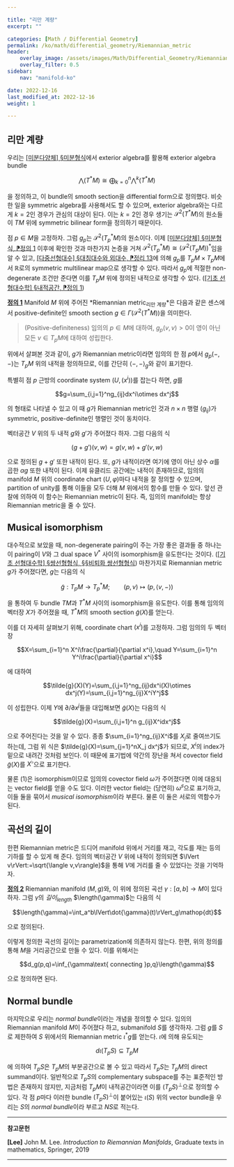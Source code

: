 ```yaml
---

title: "리만 계량"
excerpt: ""

categories: [Math / Differential Geometry]
permalink: /ko/math/differential_geometry/Riemannian_metric
header:
    overlay_image: /assets/images/Math/Differential_Geometry/Riemannian_metric.png
    overlay_filter: 0.5
sidebar: 
    nav: "manifold-ko"

date: 2022-12-16
last_modified_at: 2022-12-16
weight: 1

---
```


## 리만 계량

우리는 [\[미분다양체\] §미분형식](/ko/math/manifold/differential_forms)에서 exterior algebra를 활용해 exterior algebra bundle

$$\bigwedge\nolimits(T^\ast M)\cong\bigoplus_{k=0}^n\bigwedge\nolimits^k(T^\ast M)$$

을 정의하고, 이 bundle의 smooth section을 differential form으로 정의했다. 비슷한 일을 symmetric algebra를 사용해서도 할 수 있으며, exterior algebra와는 다르게 $k=2$인 경우가 관심의 대상이 된다. 이는 $k=2$인 경우 생기는 $\mathcal{S}^2(T^\ast M)$의 원소들이 $TM$ 위에 symmetric bilinear form을 정의하기 때문이다. 

점 $p\in M$을 고정하자. 그럼 $g_p$는 $\mathcal{S}^2(T^\ast_pM)$의 원소이다. 이제 [\[미분다양체\] §미분형식, ⁋정의 1](/ko/math/manifold/differential_forms#def1) 이후에 확인한 것과 마찬가지 논증을 거쳐 $\mathcal{S}^2(T^\ast_pM)\cong(\mathcal{S}^2(T_pM))^\ast$임을 알 수 있고, [\[다중선형대수\] §대칭대수와 외대수, ⁋정리 13](/ko/math/multilinear_algebra/symmetric_and_exterior_algebras#thm13)에 의해 $g_p$를 $T_pM\times T_pM$에서 $\mathbb{R}$로의 symmetric multilinear map으로 생각할 수 있다. 따라서 $g_p$에 적절한 non-degenerate 조건만 준다면 이를 $T_pM$ 위에 정의된 내적으로 생각할 수 있다. ([\[기초 선형대수학\] §내적공간, ⁋정의 1](/ko/math/basic_linear_algebra/inner_product_space))

<div class="definition" markdown="1">

<ins id="def1">**정의 1**</ins> Manifold $M$ 위에 주어진 *Riemannian metric<sub>리만 계량</sub>*은 다음과 같은 센스에서 positive-definite인 smooth section $g\in\Gamma(\mathcal{S}^2(T^\ast M))$을 의미한다.

> (Positive-definiteness) 임의의 $p\in M$에 대하여, $g_p(v,v)>0$이 영이 아닌 모든 $v\in T_pM$에 대하여 성립한다.

</div>

위에서 살펴본 것과 같이, $g$가 Riemannian metric이라면 임의의 한 점 $p$에서 $g_p(-,-)$는 $T_pM$ 위의 내적을 정의하므로, 이를 간단히 $\langle -,-\rangle_g$와 같이 표기한다. 

특별히 점 $p$ 근방의 coordinate system $(U,(x^i))$를 잡는다 하면, $g$를

$$g=\sum_{i,j=1}^ng_{ij}dx^i\otimes dx^j$$

의 형태로 나타낼 수 있고 이 때 $g$가 Riemannian metric인 것과 $n\times n$ 행렬 $(g_{ij})$가 symmetric, positive-definite인 행렬인 것이 동치이다.

벡터공간 $V$ 위의 두 내적 $g$와 $g'$가 주어졌다 하자. 그럼 다음의 식

$$(g+g')(v,w)=g(v,w)+g'(v,w)$$

으로 정의된 $g+g'$ 또한 내적이 된다. 또, $g$가 내적이라면 여기에 영이 아닌 상수 $\alpha$를 곱한 $\alpha g$ 또한 내적이 된다. 이제 유클리드 공간에는 내적이 존재하므로, 임의의 manifold $M$ 위의 coordinate chart $(U,\varphi)$마다 내적을 잘 정의할 수 있으며, partition of unity를 통해 이들을 모두 더해 $M$ 위에서의 함수를 만들 수 있다. 앞선 관찰에 의하여 이 함수는 Riemannian metric이 된다. 즉, 임의의 manifold는 항상 Riemannian metric을 줄 수 있다.

## Musical isomorphism

대수적으로 보았을 때, non-degenerate pairing이 주는 가장 좋은 결과들 중 하나는 이 pairing이 $V$와 그 dual space $V^\ast$ 사이의 isomorphism을 유도한다는 것이다. ([\[기초 선형대수학\] §쌍선형형식, §§비퇴화 쌍선형형식](/ko/math/basic_linear_algebra/bilinear_form#비퇴화-쌍선형형식)) 마찬가지로 Riemannian metric $g$가 주어졌다면, $g$는 다음의 식

$$\tilde{g}:T_pM\rightarrow T_p^\ast M;\qquad(p,v)\mapsto (p,\langle v,-\rangle)\tag{1}$$

을 통하여 두 bundle $TM$과 $T^\ast M$ 사이의 isomorphism을 유도한다. 이를 통해 임의의 벡터장 $X$가 주어졌을 때, $T^\ast M$의 smooth section $\tilde{g}(X)$를 얻는다.

이를 더 자세히 살펴보기 위해, coordinate chart $(x^i)$를 고정하자. 그럼 임의의 두 벡터장

$$X=\sum_{i=1}^n X^i\frac{\partial}{\partial x^i},\quad Y=\sum_{i=1}^n Y^i\frac{\partial}{\partial x^i}$$

에 대하여

$$\tilde{g}(X)(Y)=\sum_{i,j=1}^ng_{ij}dx^i(X)\otimes dx^j(Y)=\sum_{i,j=1}^ng_{ij}X^iY^j$$

이 성립한다. 이제 $Y$에 $\partial/\partial x^j$들을 대입해보면 $\tilde{g}(X)$는 다음의 식

$$\tilde{g}(X)=\sum_{i,j=1}^n g_{ij}X^idx^j$$

으로 주어진다는 것을 알 수 있다. 종종 $\sum_{i=1}^ng_{ij}X^i$를 $X_j$로 줄여쓰기도 하는데, 그럼 위 식은 $\tilde{g}(X)=\sum_{j=1}^nX_j dx^j$가 되므로, $X^i$의 index가 밑으로 내려간 것처럼 보인다. 이 때문에 표기법에 약간의 장난을 쳐서 covector field $\tilde{g}(X)$를 $X^\flat$으로 표기한다. 

물론 (1)은 isomorphism이므로 임의의 covector field $\omega$가 주어졌다면 이에 대응되는 vector field를 얻을 수도 있다. 이러한 vector field는 (당연히) $\omega^\sharp$으로 표기하고, 이들 둘을 묶어서 *musical isomorphism*이라 부른다. 물론 이 둘은 서로의 역함수가 된다.

## 곡선의 길이

한편 Riemannian metric은 드디어 manifold 위에서 거리를 재고, 각도를 재는 등의 기하를 할 수 있게 해 준다. 임의의 벡터공간 $V$ 위에 내적이 정의되면 $\lVert v\rVert:=\sqrt{\langle v,v\rangle}$을 통해 $V$에 거리를 줄 수 있었다는 것을 기억하자.

<div class="definition" markdown="1">

<ins id="def2">**정의 2**</ins> Riemannian manifold $(M,g)$와, 이 위에 정의된 곡선 $\gamma:[a,b]\rightarrow M$이 있다 하자. 그럼 $\gamma$의 *길이<sub>length</sub>* $\length(\gamma)$는 다음의 식

$$\length(\gamma)=\int_a^b\lVert\dot{\gamma}(t)\rVert_g\mathop{dt}$$

으로 정의된다.

</div>

이렇게 정의한 곡선의 길이는 parametrization에 의존하지 않는다. 한편, 위의 정의를 통해 $M$을 거리공간으로 만들 수 있다. 이를 위해서는

$$d_g(p,q)=\inf_{\gamma\text{ connecting }p,q}\length(\gamma)$$

으로 정의하면 된다.

## Normal bundle

마지막으로 우리는 *normal bundle*이라는 개념을 정의할 수 있다. 임의의 Riemannian manifold $M$이 주어졌다 하고, submanifold $S$를 생각하자. 그럼 $g$를 $S$로 제한하여 $S$ 위에서의 Riemannian metric $\iota^\ast g$를 얻는다. $\iota$에 의해 유도되는

$$d\iota(T_pS)\subseteq T_pM$$

에 의하여 $T_pS$은 $T_pM$의 부분공간으로 볼 수 있고 따라서 $T_pS$는 $T_pM$의 direct summand이다. 일반적으로 $T_pS$의 complementary subspace를 주는 표준적인 방법은 존재하지 않지만, 지금처럼 $T_pM$이 내적공간이라면 이를 $(T_pS)^\perp$으로 정의할 수 있다. 각 점 $p$마다 이러한 bundle $(T_pS)^\perp$이 붙어있는 $\iota(S)$ 위의 vector bundle을 우리는 $S$의 *normal bundle*이라 부르고 $NS$로 적는다.

---

**참고문헌**

**[Lee]** John M. Lee. *Introduction to Riemannian Manifolds*, Graduate texts in mathematics, Springer, 2019  

---